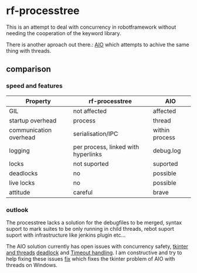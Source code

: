 # rf-processtree
This is an attempt to deal with concurrency in robotframework without needing the
cooperation of the keyword library.

There is another aproach out there.: [AIO](https://github.com/test-fullautomation/RobotFramework_AIO) which attempts to achive the same thing with threads.

## comparison

### speed and features
| Property | rf-processtree | AIO|
| ------------- | ------------- | ------------- |
| GIL | not affected | affected |
| startup overhead | process | thread |
| communication overhead |  serialisation/IPC | within process |
| logging | per process, linked with hyperlinks | debug.log |
| locks | not suported | suported |
| deadlocks | no | possible |
| live locks | no | possible |
|attitude | careful | brave |

### outlook
The processtree lacks a solution for the debugfiles to be merged, syntax suport to mark suites to be only running in child threads, rebot suport suport with infrastructure like jenkins plugin etc...

The AIO solution currently has open issues with concurrency safety, [tkinter and threads](https://github.com/test-fullautomation/robotframework/issues/110]) [deadlock](https://github.com/test-fullautomation/robotframework/issues/117) and [Timeout handling](https://github.com/test-fullautomation/robotframework/issues/118). I am constructive and try to help fixing these issues [fix](https://github.com/robotframework/robotframework/pull/5343) which fixes the tkinter problem of AIO with threads on Windows.
